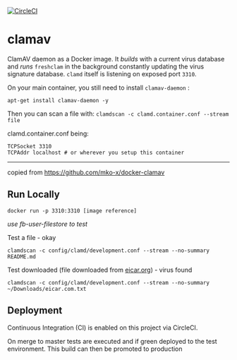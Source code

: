 [![CircleCI](https://circleci.com/gh/ministryofjustice/clamav/tree/master.svg?style=svg)](https://circleci.com/gh/ministryofjustice/clamav/tree/master)

# clamav

ClamAV daemon as a Docker image. It *builds* with a current virus database and
*runs* `freshclam` in the background constantly updating the virus signature database. `clamd` itself
is listening on exposed port `3310`.

On your main container, you still need to install `clamav-daemon` :

`apt-get install clamav-daemon -y`

Then you can scan a file with: `clamdscan -c clamd.container.conf --stream file`

clamd.container.conf being:
```
TCPSocket 3310
TCPAddr localhost # or wherever you setup this container
```

---

copied from https://github.com/mko-x/docker-clamav

## Run Locally
`docker run -p 3310:3310 [image reference]`

*use fb-user-filestore to test*

Test a file - okay

`clamdscan -c config/clamd/development.conf --stream --no-summary README.md`

Test downloaded (file downloaded from [eicar.org](https://www.eicar.org/)) - virus found

`clamdscan -c config/clamd/development.conf --stream --no-summary ~/Downloads/eicar.com.txt`

## Deployment

Continuous Integration (CI) is enabled on this project via CircleCI.

On merge to master tests are executed and if green deployed to the test environment. This build can then be promoted to production

